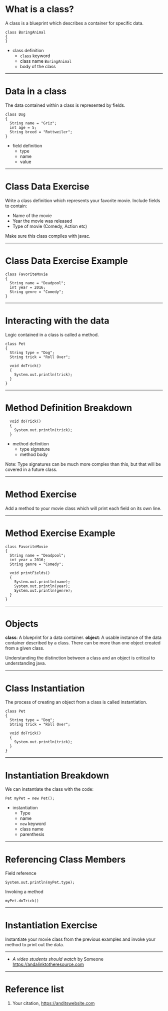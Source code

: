 <!-- $theme: default
page_number: true
footer: Java Class - Class 4
-->
<style>
aside::before { 
    content: "Speaker notes:";
    font-weight: bold;
}
aside {
    width: 850px;
    border: 1px black solid;
    padding: 5px 5px 5px 5px;
    font-size: 12px;
    line-height: 15px;
    background-color: #EFEFEF;
    display: none;
    position: absolute;
    bottom: 15px;
}
</style>

# What is a class?

A class is a blueprint which describes a container for specific data.  

```
class BoringAnimal
{
}
```
- class definition
  - `class` keyword
  - class name `BoringAnimal`
  - body of the class

-----------------------------------------------------------------------------

# Data in a class

The data contained within a class is represented by fields. 

```
class Dog 
{
  String name = "Griz";
  int age = 5;
  String breed = "Rottweiler";
}
```
- field definition
  - type
  - name
  - value
<aside>A field is similar to a variable except that it is contained within, and belongs to, the class.</aside>

-----------------------------------------------------------------------------

# Class Data Exercise 

Write a class definition which represents your favorite movie.  Include fields to contain:
- Name of the movie
- Year the movie was released
- Type of movie (Comedy, Action etc)

Make sure this class compiles with javac.

-----------------------------------------------------------------------------

# Class Data Exercise Example

```
class FavoriteMovie
{
  String name = "Deadpool";
  int year = 2016;
  String genre = "Comedy";
}
```

-----------------------------------------------------------------------------

# Interacting with the data

<aside>In addition to containing data, a class may contain logic which interacts with that data. </aside>Logic contained in a class is called a method.

```
class Pet
{
  String type = "Dog";
  String trick = "Roll Over";

  void doTrick()
  {
    System.out.println(trick);
  }
}
```

-----------------------------------------------------------------------------

# Method Definition Breakdown
```
  void doTrick()
  {
    System.out.println(trick);
  }
```
- method definition
  - type signature
  - method body

Note: Type signatures can be much more complex than this, but that will be covered in a future class. 
<aside>In the type signature `void doTrick()` the word `void` indicates the return type.  The return type is what the method will send back when it is called.  In this case, we use the special keyword `void` which indicates that nothing will be returned.</aside>
<aside>
The left curly brace `{` starts the method body and the matching right curly brace `}` ends the method body.  Everything in between is the work done by the method. In this work to be done consists of printing the field named `noise`.</aside>

-----------------------------------------------------------------------------

# Method Exercise

Add a method to your movie class which will print each field on its own line.

-----------------------------------------------------------------------------

# Method Exercise Example

```
class FavoriteMovie
{
  String name = "Deadpool";
  int year = 2016;
  String genre = "Comedy";

  void printFields()
  {
    System.out.println(name);
    System.out.println(year);
    System.out.println(genre);
  }
}
```

-----------------------------------------------------------------------------

# Objects

<aside>Defining a class is only the first part of the process, next we need to use the class.  As discussed before, a class is only a blueprint for containing data.  Just like a blueprint of a house is used to make a real house, a class is used to make a real object.  </aside>

**class**: A blueprint for a data container. 
**object**: A usable instance of the data container described by a class. There can be more than one object created from a given class.

Understanding the distinction between a class and an object is critical to understanding java.  

-----------------------------------------------------------------------------

# Class Instantiation

The process of creating an object from a class is called instantiation. 

```
class Pet
{
  String type = "Dog";
  String trick = "Roll Over";

  void doTrick()
  {
    System.out.println(trick);
  }
}
```

-----------------------------------------------------------------------------
# Instantiation Breakdown
We can instantiate the class with the code:
```
Pet myPet = new Pet();
```
- instantiation
  - Type
  - name
  - `new` keyword
  - class name
  - parenthesis
<aside>`Pet` indicates that the variable named `myPet` contains an instance of our new class `Pet`.  After the equals sign there is the new keyword `new` followed by the name of the class we want to instantiate and a pair of parenthesis. Now we have an instance of the class Pet in the myPet variable.</aside>

-----------------------------------------------------------------------------

# Referencing Class Members

Field reference
```
System.out.println(myPet.type);
```

Invoking a method
```
myPet.doTrick()
```
<aside>The reference operator is the period `.`.  </aside>

-----------------------------------------------------------------------------

# Instantiation Exercise

Instantiate your movie class from the previous examples and invoke your method to print out the data.

-----------------------------------------------------------------------------

- _A video students should watch_ by Someone https://andalinktotheresource.com

-----------------------------------------------------------------------------

# Reference list

1. Your citation, https://anditswebsite.com
